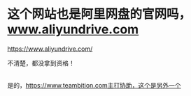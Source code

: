 # 这个网站也是阿里网盘的官网吗，www.aliyundrive.com


https://www.aliyundrive.com/

不清楚，都没拿到资格！<br />
<br />
<img src="static/image/smiley/default/mad.gif" smilieid="11" border="0" alt="" /><img src="static/image/smiley/default/mad.gif" smilieid="11" border="0" alt="" /><img src="static/image/smiley/default/mad.gif" smilieid="11" border="0" alt="" />

是的，https://www.teambition.com主打协助，这个是另外一个
